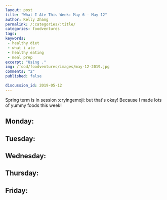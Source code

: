 ```yaml
---
layout: post
title: "What I Ate This Week: May 6 – May 12"
author: Kelly Zhang
permalink: /:categories/:title/
categories: foodventures
tags:
keywords:
 - healthy diet
 - what i ate
 - healthy eating
 - meal prep
excerpt: "Using ."
img: /food/foodventures/images/may-12-2019.jpg
comments: "2"
published: false

discussion_id: 2019-05-12
---
```


Spring term is in session :cryingemoji: but that's okay! Because I made lots of yummy foods this week!

## Monday:

## Tuesday:

## Wednesday:

## Thursday:

## Friday:
